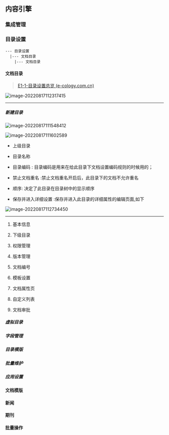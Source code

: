 <!--
 * @Author: 徐家俊 15151832830@163.com
 * @Date: 2022-08-17 09:24:27
 * @LastEditors: 徐家俊 15151832830@163.com
 * @LastEditTime: 2022-08-29 09:44:47
 * @FilePath: /18626428291/docs/zh-cn/work/mise/OA系统说明.md
 * @Description: np
-->
## 内容引擎

### 集成管理

### 目录设置

```
--- 目录设置
  |--- 文档目录
    |--- 文档目录
```

#### 文档目录

> [E1-1-目录设置总览 (e-cology.com.cn)](https://www.e-cology.com.cn/formmode/apps/ktree/ktreeHelpE9.jsp?pathKey=ZG9jZW5naW5lL3NlYy9kb2NjYXRlZ29yeQ==&lang=7)

![image-20220817112317415](https://typora-img-1257000606.cos.ap-beijing.myqcloud.com/uPic/CQq0RB000image-20220817112317415.png)

---

##### 新建目录

![image-20220817111548412](https://typora-img-1257000606.cos.ap-beijing.myqcloud.com/uPic/Yx93Zo000image-20220817111548412.png)

![image-20220817111602589](https://typora-img-1257000606.cos.ap-beijing.myqcloud.com/uPic/dI8tZ8000image-20220817111602589.png)

- 上级目录
- 目录名称
- 目录编码 : 目录编码是用来在给此目录下文档设置编码规则的时候用的；
- 禁止文档重名 :禁止文档重名开启后，此目录下的文档不允许重名
- 顺序: 决定了此目录在目录树中的显示顺序

- 保存并进入详细设置 :保存并进入此目录的详细属性的编辑页面,如下

![image-20220817112734450](https://typora-img-1257000606.cos.ap-beijing.myqcloud.com/uPic/qql4Yv000image-20220817112734450.png)

---

1. 基本信息

2. 下级目录
3. 权限管理
4. 版本管理
5. 文档编号
6. 模板设置
6. 文档属性页
7. 自定义列表
8. 文档审批

##### 虚拟目录

##### 字段管理

##### 目录模版

##### 批量维护

##### 应用设置

#### 文档模版

#### 新闻

#### 期刊

#### 批量操作
